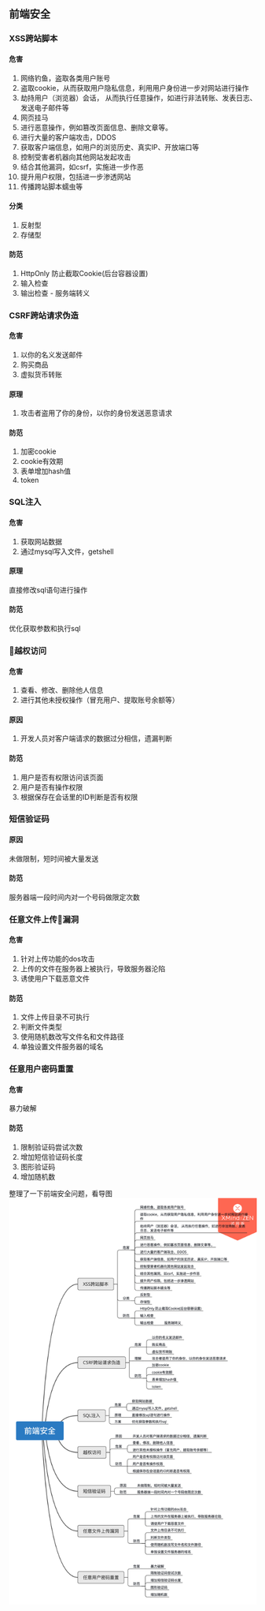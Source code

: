 ## 前端安全
### XSS跨站脚本
#### 危害
1. 网络钓鱼，盗取各类用户账号
2. 盗取cookie，从而获取用户隐私信息，利用用户身份进一步对网站进行操作
3. 劫持用户（浏览器）会话， 从而执行任意操作，如进行非法转账、发表日志、发送电子邮件等
4. 网页挂马
5. 进行恶意操作，例如篡改页面信息、删除文章等。
6. 进行大量的客户端攻击，DDOS
7. 获取客户端信息，如用户的浏览历史、真实IP、开放端口等 
8. 控制受害者机器向其他网站发起攻击
9. 结合其他漏洞，如csrf，实施进一步作恶
10. 提升用户权限，包括进一步渗透网站
11. 传播跨站脚本蠕虫等
#### 分类
1. 反射型
2. 存储型
#### 防范
1. HttpOnly 防止截取Cookie(后台容器设置)
2. 输入检查
3. 输出检查 - 服务端转义
   
### CSRF跨站请求伪造
#### 危害
1. 以你的名义发送邮件
2. 购买商品
3. 虚拟货币转账
#### 原理
1. 攻击者盗用了你的身份，以你的身份发送恶意请求
#### 防范
1. 加密cookie
2. cookie有效期
3. 表单增加hash值
4. token
### SQL注入
#### 危害
1. 获取网站数据
2. 通过mysql写入文件，getshell
#### 原理
直接修改sql语句进行操作
#### 防范
优化获取参数和执行sql

### 越权访问
#### 危害
1. 查看、修改、删除他人信息
2. 进行其他未授权操作（冒充用户、提取账号余额等）

#### 原因
1. 开发人员对客户端请求的数据过分相信，遗漏判断
#### 防范
1. 用户是否有权限访问该页面
2. 用户是否有操作权限
3. 根据保存在会话里的ID判断是否有权限

### 短信验证码
#### 原因
未做限制，短时间被大量发送
#### 防范
服务器端一段时间内对一个号码做限定次数

### 任意文件上传漏洞
#### 危害
1. 针对上传功能的dos攻击
2. 上传的文件在服务器上被执行，导致服务器沦陷
3. 诱使用户下载恶意文件
#### 防范
1. 文件上传目录不可执行
2. 判断文件类型
3. 使用随机数改写文件名和文件路径
4. 单独设置文件服务器的域名
### 任意用户密码重置
#### 危害
暴力破解
#### 防范
1. 限制验证码尝试次数
2. 增加短信验证码长度
3. 图形验证码
4. 增加随机数


整理了一下前端安全问题，看导图  
![前端安全](./common.png)